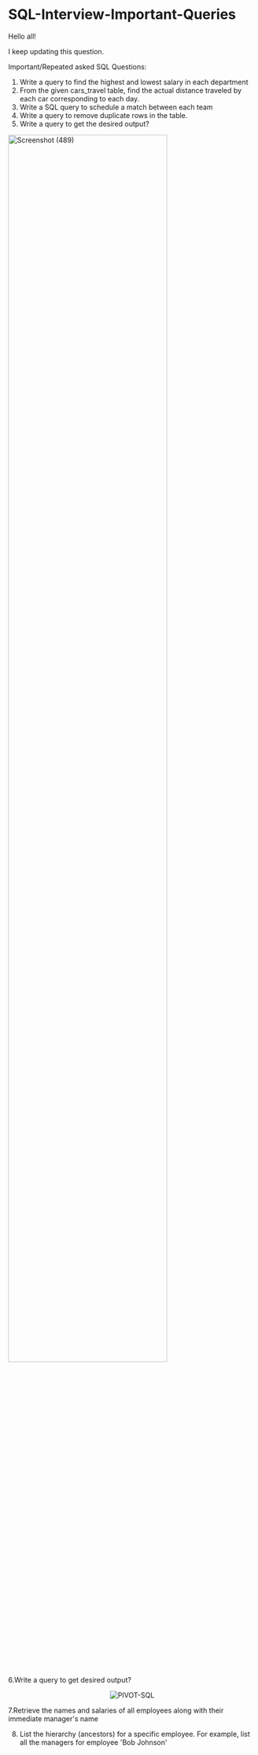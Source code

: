 # SQL-Interview-Important-Queries
Hello all!<BR>

I keep updating this question.

Important/Repeated asked SQL Questions:

1. Write a query to find the highest and lowest salary in each department
2. From the given cars_travel table, find the actual distance traveled by each car corresponding to each day.
3. Write a SQL query to schedule a match between each team
4. Write a query to remove duplicate rows in the table.
5. Write a query to get the desired output?
      <p align="center">
  <img src="https://github.com/hemaprabhavathi20/SQL-Interview-Important-Queries/assets/147178268/e317d5c8-0b21-4708-9752-8e07646c7183" alt="Screenshot (489)" width="80%">
     </p>

        
6.Write a query to get desired output? 
              <p align="center">
            ![PIVOT-SQL](https://github.com/hemaprabhavathi20/SQL-Interview-Important-Queries/assets/147178268/f9452977-6dc4-4720-98f5-275487e061ec)
               </p>
                 
 7.Retrieve the names and salaries of all employees along with their immediate manager's name<BR>


8. List the hierarchy (ancestors) for a specific employee. For example, list all the managers for employee 'Bob Johnson'
